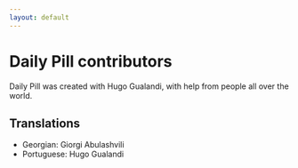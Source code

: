 ```yaml
---
layout: default
---
```


# Daily Pill contributors

Daily Pill was created with Hugo Gualandi, with help from people all over the world.

## Translations

* Georgian: Giorgi Abulashvili
* Portuguese: Hugo Gualandi
